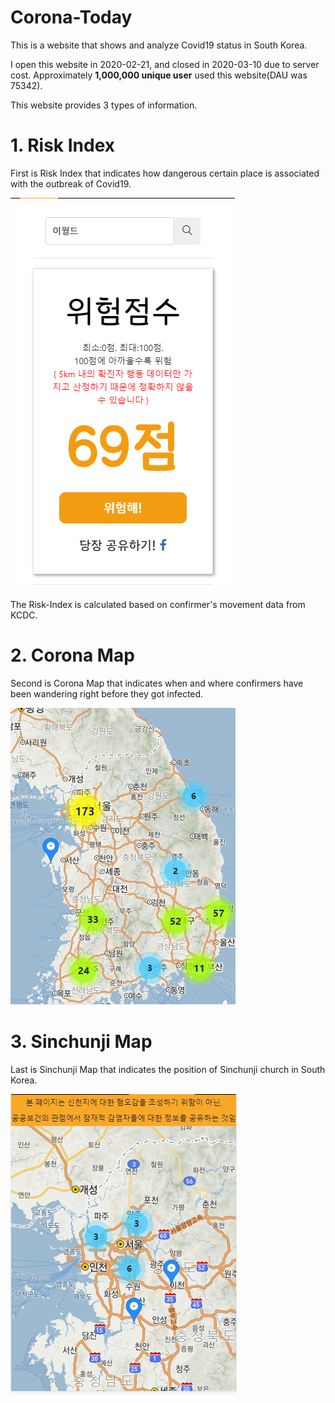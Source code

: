 # Corona-Today
This is a website that shows and analyze Covid19 status in South Korea.

I open this website in 2020-02-21, and closed in 2020-03-10 due to server cost.
Approximately <strong>1,000,000 unique user</strong> used this website(DAU was 75342).

This website provides 3 types of information.

<h1> 1. Risk Index </h1>
First is Risk Index that indicates how dangerous certain place is associated with the outbreak of Covid19.

![risk_index](/img/risk_index.PNG)

The Risk-Index is calculated based on confirmer's movement data from KCDC.


<h1> 2. Corona Map </h1>
Second is Corona Map that indicates when and where confirmers have been wandering right before they got infected.

![coronamap](/img/coronamap.PNG)

<h1> 3. Sinchunji Map </h1>
Last is Sinchunji Map that indicates the position of Sinchunji church in South Korea.

![shinchunji](/img/shinchunji.PNG)
